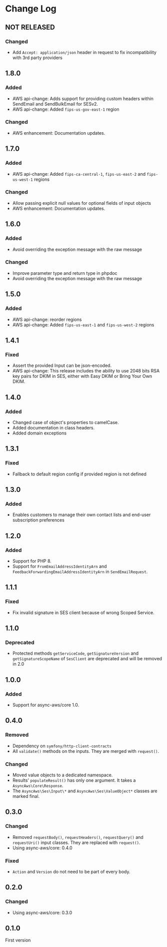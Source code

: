 # Change Log

## NOT RELEASED

### Changed

- Add `Accept: application/json` header in request to fix incompatibility with 3rd party providers

## 1.8.0

### Added

- AWS api-change: Adds support for providing custom headers within SendEmail and SendBulkEmail for SESv2.
- AWS api-change: Added `fips-us-gov-east-1` region

### Changed

- AWS enhancement: Documentation updates.

## 1.7.0

### Added

- AWS api-change: Added `fips-ca-central-1`, `fips-us-east-2` and `fips-us-west-1` regions

### Changed

- Allow passing explicit null values for optional fields of input objects
- AWS enhancement: Documentation updates.

## 1.6.0

### Added

- Avoid overriding the exception message with the raw message

### Changed

- Improve parameter type and return type in phpdoc
- Avoid overriding the exception message with the raw message

## 1.5.0

### Added

- AWS api-change: reorder regions
- AWS api-change: Added `fips-us-east-1` and `fips-us-west-2` regions

## 1.4.1

### Fixed

- Assert the provided Input can be json-encoded.
- AWS api-change: This release includes the ability to use 2048 bits RSA key pairs for DKIM in SES, either with Easy DKIM or Bring Your Own DKIM.

## 1.4.0

### Added

- Changed case of object's properties to camelCase.
- Added documentation in class headers.
- Added domain exceptions

## 1.3.1

### Fixed

- Fallback to default region config if provided region is not defined

## 1.3.0

### Added

- Enables customers to manage their own contact lists and end-user subscription preferences

## 1.2.0

### Added

- Support for PHP 8.
- Support for `FromEmailAddressIdentityArn` and `FeedbackForwardingEmailAddressIdentityArn` in `SendEmailRequest`.

## 1.1.1

### Fixed

- Fix invalid signature in SES client because of wrong Scoped Service.

## 1.1.0

### Deprecated

- Protected methods `getServiceCode`, `getSignatureVersion` and `getSignatureScopeName` of `SesClient` are deprecated and will be removed in 2.0

## 1.0.0

### Added

- Support for async-aws/core 1.0.

## 0.4.0

### Removed

- Dependency on `symfony/http-client-contracts`
- All `validate()` methods on the inputs. They are merged with `request()`.

### Changed

- Moved value objects to a dedicated namespace.
- Results' `populateResult()` has only one argument. It takes a `AsyncAws\Core\Response`.
- The `AsyncAws\Ses\Input\*` and `AsyncAws\Ses\ValueObject*` classes are marked final.

## 0.3.0

### Changed

- Removed `requestBody()`, `requestHeaders()`, `requestQuery()` and `requestUri()` input classes. They are replaced with `request()`.
- Using async-aws/core: 0.4.0

### Fixed

- `Action` and `Version` do not need to be part of every body.

## 0.2.0

### Changed

- Using async-aws/core: 0.3.0

## 0.1.0

First version
